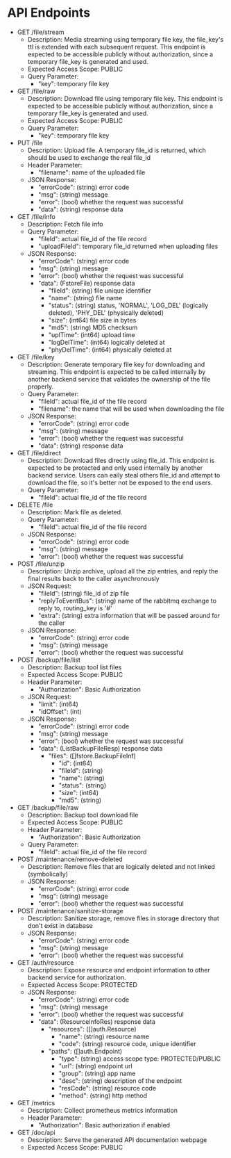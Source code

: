 # API Endpoints

- GET /file/stream
  - Description: Media streaming using temporary file key, the file_key's ttl is extended with each subsequent request. This endpoint is expected to be accessible publicly without authorization, since a temporary file_key is generated and used.
  - Expected Access Scope: PUBLIC
  - Query Parameter:
    - "key": temporary file key
- GET /file/raw
  - Description: Download file using temporary file key. This endpoint is expected to be accessible publicly without authorization, since a temporary file_key is generated and used.
  - Expected Access Scope: PUBLIC
  - Query Parameter:
    - "key": temporary file key
- PUT /file
  - Description: Upload file. A temporary file_id is returned, which should be used to exchange the real file_id
  - Header Parameter:
    - "filename": name of the uploaded file
  - JSON Response:
    - "errorCode": (string) error code
    - "msg": (string) message
    - "error": (bool) whether the request was successful
    - "data": (string) response data
- GET /file/info
  - Description: Fetch file info
  - Query Parameter:
    - "fileId": actual file_id of the file record
    - "uploadFileId": temporary file_id returned when uploading files
  - JSON Response:
    - "errorCode": (string) error code
    - "msg": (string) message
    - "error": (bool) whether the request was successful
    - "data": (FstoreFile) response data
      - "fileId": (string) file unique identifier
      - "name": (string) file name
      - "status": (string) status, 'NORMAL', 'LOG_DEL' (logically deleted), 'PHY_DEL' (physically deleted)
      - "size": (int64) file size in bytes
      - "md5": (string) MD5 checksum
      - "uplTime": (int64) upload time
      - "logDelTime": (int64) logically deleted at
      - "phyDelTime": (int64) physically deleted at
- GET /file/key
  - Description: Generate temporary file key for downloading and streaming. This endpoint is expected to be called internally by another backend service that validates the ownership of the file properly.
  - Query Parameter:
    - "fileId": actual file_id of the file record
    - "filename": the name that will be used when downloading the file
  - JSON Response:
    - "errorCode": (string) error code
    - "msg": (string) message
    - "error": (bool) whether the request was successful
    - "data": (string) response data
- GET /file/direct
  - Description: Download files directly using file_id. This endpoint is expected to be protected and only used internally by another backend service. Users can eaily steal others file_id and attempt to download the file, so it's better not be exposed to the end users.
  - Query Parameter:
    - "fileId": actual file_id of the file record
- DELETE /file
  - Description: Mark file as deleted.
  - Query Parameter:
    - "fileId": actual file_id of the file record
  - JSON Response:
    - "errorCode": (string) error code
    - "msg": (string) message
    - "error": (bool) whether the request was successful
- POST /file/unzip
  - Description: Unzip archive, upload all the zip entries, and reply the final results back to the caller asynchronously
  - JSON Request:
    - "fileId": (string) file_id of zip file
    - "replyToEventBus": (string) name of the rabbitmq exchange to reply to, routing_key is '#'
    - "extra": (string) extra information that will be passed around for the caller
  - JSON Response:
    - "errorCode": (string) error code
    - "msg": (string) message
    - "error": (bool) whether the request was successful
- POST /backup/file/list
  - Description: Backup tool list files
  - Expected Access Scope: PUBLIC
  - Header Parameter:
    - "Authorization": Basic Authorization
  - JSON Request:
    - "limit": (int64)
    - "idOffset": (int)
  - JSON Response:
    - "errorCode": (string) error code
    - "msg": (string) message
    - "error": (bool) whether the request was successful
    - "data": (ListBackupFileResp) response data
      - "files": ([]fstore.BackupFileInf)
        - "id": (int64)
        - "fileId": (string)
        - "name": (string)
        - "status": (string)
        - "size": (int64)
        - "md5": (string)
- GET /backup/file/raw
  - Description: Backup tool download file
  - Expected Access Scope: PUBLIC
  - Header Parameter:
    - "Authorization": Basic Authorization
  - Query Parameter:
    - "fileId": actual file_id of the file record
- POST /maintenance/remove-deleted
  - Description: Remove files that are logically deleted and not linked (symbolically)
  - JSON Response:
    - "errorCode": (string) error code
    - "msg": (string) message
    - "error": (bool) whether the request was successful
- POST /maintenance/sanitize-storage
  - Description: Sanitize storage, remove files in storage directory that don't exist in database
  - JSON Response:
    - "errorCode": (string) error code
    - "msg": (string) message
    - "error": (bool) whether the request was successful
- GET /auth/resource
  - Description: Expose resource and endpoint information to other backend service for authorization.
  - Expected Access Scope: PROTECTED
  - JSON Response:
    - "errorCode": (string) error code
    - "msg": (string) message
    - "error": (bool) whether the request was successful
    - "data": (ResourceInfoRes) response data
      - "resources": ([]auth.Resource)
        - "name": (string) resource name
        - "code": (string) resource code, unique identifier
      - "paths": ([]auth.Endpoint)
        - "type": (string) access scope type: PROTECTED/PUBLIC
        - "url": (string) endpoint url
        - "group": (string) app name
        - "desc": (string) description of the endpoint
        - "resCode": (string) resource code
        - "method": (string) http method
- GET /metrics
  - Description: Collect prometheus metrics information
  - Header Parameter:
    - "Authorization": Basic authorization if enabled
- GET /doc/api
  - Description: Serve the generated API documentation webpage
  - Expected Access Scope: PUBLIC